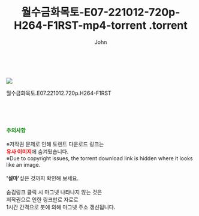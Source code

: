 ﻿---
layout: post
title:  "                   월수금화목토-E07-221012-720p-H264-F1RST-mp4-torrent                .torrent"
author: John
categories: [ 드라마 ]
tags: [  ]
image: https://torrentrj57.com/uploadfile/full/ab4cc55595fb8d9ed988dddbac40dedc6d4e8548.jpg 
description: "                   월수금화목토-E07-221012-720p-H264-F1RST-mp4-torrent                 torrent 정보 공유"
toc: true
toc_sticky: true
---

<br>
<p><img src="https://torrentrj57.com/uploadfile/full/ab4cc55595fb8d9ed988dddbac40dedc6d4e8548.jpg"/></p>
 월수금화목토.E07.221012.720p.H264-F1RST  
    
<br><br><br>
<p data-ke-size="size16"><b><span style="color: green;">주의사항</span></b><br /><br />※저작권 문제로 인해 토렌트 다운로드 링크는<br /><b><span style="color: red;">유사 이미지</span></b>에 숨겨뒀습니다.<br />※Due to copyright issues, the torrent download link is hidden where it looks like an image.<br /><br /><b>'설마'</b>싶은 것까지 확인해 보세요.<br /><br />숨김링크 클릭 시 마그넷 나타나지 않는 것은<br />저작권으로 인한 링크만료 자료로<br />1시간 간격으로 봇에 의해 마그넷 주소 갱신됩니다.</p>
